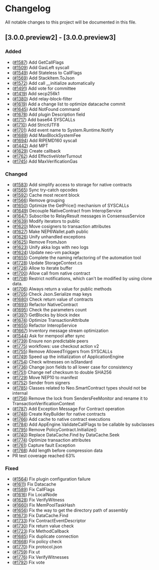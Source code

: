 # Changelog
All notable changes to this project will be documented in this file.

## [3.0.0.preview2] - [3.0.0.preview3]
### Added
- ([#1587](https://github.com/neo-project/neo/pull/1587)) Add GetCallFlags
- ([#1509](https://github.com/neo-project/neo/pull/1509)) Add GasLeft syscall
- ([#1549](https://github.com/neo-project/neo/pull/1549)) Add Stateless to CallFlags
- ([#1569](https://github.com/neo-project/neo/pull/1569)) Add StackItem.ToJson
- ([#1572](https://github.com/neo-project/neo/pull/1572)) Add call __initialize automatically
- ([#1491](https://github.com/neo-project/neo/pull/1491)) Add vote for committee
- ([#1419](https://github.com/neo-project/neo/pull/1419)) Add secp256k1
- ([#1380](https://github.com/neo-project/neo/pull/1380)) Add relay-block-filter
- ([#1619](https://github.com/neo-project/neo/pull/1619)) Add a change list to optimize datacache commit
- ([#1645](https://github.com/neo-project/neo/pull/1645)) Add NotFound command
- ([#1678](https://github.com/neo-project/neo/pull/1678)) Add plugin Description field
- ([#1717](https://github.com/neo-project/neo/pull/1717)) Add base64 SYSCALLs
- ([#1710](https://github.com/neo-project/neo/pull/1710)) Add StrictUTF8
- ([#1701](https://github.com/neo-project/neo/pull/1701)) Add event name to System.Runtime.Notify
- ([#1689](https://github.com/neo-project/neo/pull/1689)) Add MaxBlockSystemFee
- ([#1694](https://github.com/neo-project/neo/pull/1694)) Add RIPEMD160 syscall
- ([#1442](https://github.com/neo-project/neo/pull/1442)) Add MPT
- ([#1629](https://github.com/neo-project/neo/pull/1629)) Create callback
- ([#1762](https://github.com/neo-project/neo/pull/1762)) Add EffectiveVoterTurnout
- ([#1745](https://github.com/neo-project/neo/pull/1745)) Add MaxVerificationGas

### Changed
- ([#1583](https://github.com/neo-project/neo/pull/1583)) Add simplify access to storage for native contracts
- ([#1565](https://github.com/neo-project/neo/pull/1565)) Sync try-catch opcodes
- ([#1592](https://github.com/neo-project/neo/pull/1592)) Cache most recent block
- ([#1566](https://github.com/neo-project/neo/pull/1566)) Remove grouping
- ([#1650](https://github.com/neo-project/neo/pull/1650)) Optimize the GetPrice() mechanism of SYSCALLs
- ([#1649](https://github.com/neo-project/neo/pull/1649)) Decouple NativeContract from InteropService
- ([#1647](https://github.com/neo-project/neo/pull/1647)) Subscribe to RelayResult messages in ConsensusService
- ([#1639](https://github.com/neo-project/neo/pull/1639)) Modify iterators to public
- ([#1620](https://github.com/neo-project/neo/pull/1620)) Move cosigners to transaction attributes
- ([#1627](https://github.com/neo-project/neo/pull/1627)) Make NEP6Wallet.path public
- ([#1626](https://github.com/neo-project/neo/pull/1626)) Unify unhandled exceptions
- ([#1625](https://github.com/neo-project/neo/pull/1625)) Remove FromJson
- ([#1623](https://github.com/neo-project/neo/pull/1623)) Unify akka logs with neo logs
- ([#1624](https://github.com/neo-project/neo/pull/1624)) Update neo-vm package
- ([#1655](https://github.com/neo-project/neo/pull/1655)) Complete the naming refactoring of the automation tool
- ([#1728](https://github.com/neo-project/neo/pull/1728)) Update StorageContext.cs
- ([#1726](https://github.com/neo-project/neo/pull/1726)) Allow to iterate buffer
- ([#1700](https://github.com/neo-project/neo/pull/1700)) Allow call from native contract
- ([#1708](https://github.com/neo-project/neo/pull/1708)) Restrict notifications, which can't be modified by using clone data.
- ([#1706](https://github.com/neo-project/neo/pull/1706)) Always return a value for public methods
- ([#1705](https://github.com/neo-project/neo/pull/1705)) Check Json.Serialize map keys
- ([#1680](https://github.com/neo-project/neo/pull/1680)) Check return value of contracts
- ([#1693](https://github.com/neo-project/neo/pull/1693)) Refactor NativeContract
- ([#1695](https://github.com/neo-project/neo/pull/1695)) Check the parameters count 
- ([#1397](https://github.com/neo-project/neo/pull/1397)) GetBlocks by block index 
- ([#1674](https://github.com/neo-project/neo/pull/1674)) Optimize TransactionAttribute
- ([#1655](https://github.com/neo-project/neo/pull/1655)) Refactor InteropService
- ([#1667](https://github.com/neo-project/neo/pull/1667)) Inventory message stream optimization
- ([#1544](https://github.com/neo-project/neo/pull/1544)) Ask for mempool after sync
- ([#1739](https://github.com/neo-project/neo/pull/1739)) Ensure non predictable peers
- ([#1775](https://github.com/neo-project/neo/pull/1775)) workflows: use checkout action v2
- ([#1755](https://github.com/neo-project/neo/pull/1755)) Remove AllowedTriggers from SYSCALLs
- ([#1749](https://github.com/neo-project/neo/pull/1749)) Speed up the initialization of ApplicationEngine
- ([#1754](https://github.com/neo-project/neo/pull/1754)) Check witnesses on isStandard
- ([#1736](https://github.com/neo-project/neo/pull/1736)) Change json fields to all lower case for consistency
- ([#1751](https://github.com/neo-project/neo/pull/1751)) Change nef checksum to double SHA256
- ([#1729](https://github.com/neo-project/neo/pull/1729)) Move NEP10 to manifest
- ([#1752](https://github.com/neo-project/neo/pull/1752)) Sender from signers
- ([#1785](https://github.com/neo-project/neo/pull/1785)) Classes related to Neo.SmartContract types should not be internal
- ([#1756](https://github.com/neo-project/neo/pull/1756)) Remove the lock from SendersFeeMonitor and rename it to TransactionVerificationContext
- ([#1787](https://github.com/neo-project/neo/pull/1787)) Add Exception Message For Contract operation
- ([#1748](https://github.com/neo-project/neo/pull/1748)) Create KeyBuilder for native contracts
- ([#1766](https://github.com/neo-project/neo/pull/1766)) Add cache to native contract executions
- ([#1784](https://github.com/neo-project/neo/pull/1784)) Add AppEngine.ValidateCallFlags to be callable by subclasses
- ([#1795](https://github.com/neo-project/neo/pull/1795)) Remove PolicyContract.Initialize()
- ([#1740](https://github.com/neo-project/neo/pull/1740)) Replace DataCache.Find by DataCache.Seek
- ([#1774](https://github.com/neo-project/neo/pull/1774)) Optimize transaction attributes
- ([#1761](https://github.com/neo-project/neo/pull/1761)) Capture fault Exception
- ([#1768](https://github.com/neo-project/neo/pull/1768)) Add length before compression data
- PR test coverage reached 63%

### Fixed
- ([#1564](https://github.com/neo-project/neo/pull/1564)) Fix plugin configuration failure
- ([#1611](https://github.com/neo-project/neo/pull/1611)) Fix Datacache
- ([#1589](https://github.com/neo-project/neo/pull/1589)) Fix CallFlags
- ([#1616](https://github.com/neo-project/neo/pull/1616)) Fix LocalNode
- ([#1628](https://github.com/neo-project/neo/pull/1628)) Fix VerifyWitness
- ([#1660](https://github.com/neo-project/neo/pull/1660)) Fix MemPoolTaskHash
- ([#1656](https://github.com/neo-project/neo/pull/1656)) Fix the way to get the directory path of assembly
- ([#1673](https://github.com/neo-project/neo/pull/1673)) Fix DataCache.Find
- ([#1733](https://github.com/neo-project/neo/pull/1733)) Fix ContractEventDescriptor
- ([#1730](https://github.com/neo-project/neo/pull/1730)) Fix return value check
- ([#1723](https://github.com/neo-project/neo/pull/1723)) Fix MethodCallback
- ([#1685](https://github.com/neo-project/neo/pull/1685)) Fix duplicate connection
- ([#1668](https://github.com/neo-project/neo/pull/1668)) Fix policy check
- ([#1770](https://github.com/neo-project/neo/pull/1770)) Fix protocol.json
- ([#1759](https://github.com/neo-project/neo/pull/1759)) Fix ut
- ([#1776](https://github.com/neo-project/neo/pull/1776)) Fix VerifyWitnesses
- ([#1792](https://github.com/neo-project/neo/pull/1792)) Fix vote